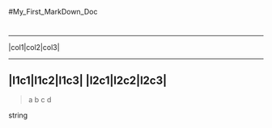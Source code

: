 #My_First_MarkDown_Doc
#
-----
|col1|col2|col3|
___
|l1c1|l1c2|l1c3|
|l2c1|l2c2|l2c3|
-----

>a
>b
>c
>d

string

